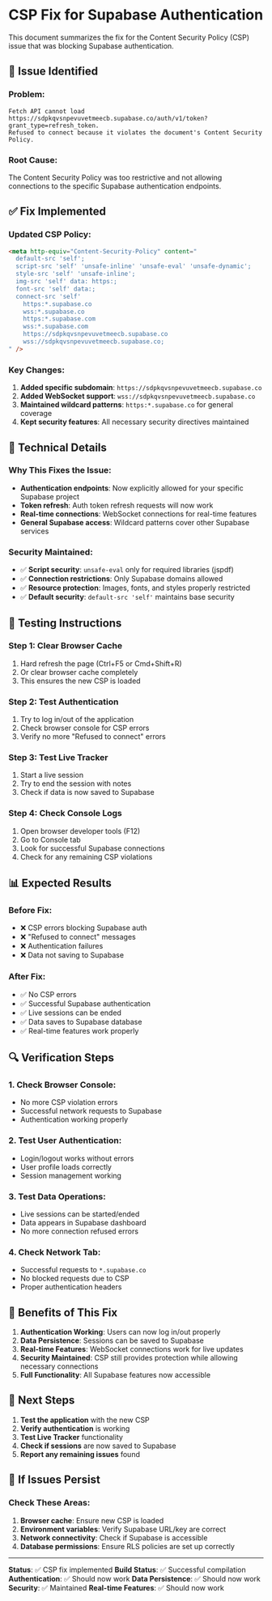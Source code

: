 # CSP Fix for Supabase Authentication

This document summarizes the fix for the Content Security Policy (CSP) issue that was blocking Supabase authentication.

## 🚨 **Issue Identified**

### **Problem**:
```
Fetch API cannot load https://sdpkqvsnpevuvetmeecb.supabase.co/auth/v1/token?grant_type=refresh_token. 
Refused to connect because it violates the document's Content Security Policy.
```

### **Root Cause**:
The Content Security Policy was too restrictive and not allowing connections to the specific Supabase authentication endpoints.

## ✅ **Fix Implemented**

### **Updated CSP Policy**:
```html
<meta http-equiv="Content-Security-Policy" content="
  default-src 'self'; 
  script-src 'self' 'unsafe-inline' 'unsafe-eval' 'unsafe-dynamic'; 
  style-src 'self' 'unsafe-inline'; 
  img-src 'self' data: https:; 
  font-src 'self' data:; 
  connect-src 'self' 
    https:*.supabase.co 
    wss:*.supabase.co 
    https:*.supabase.com 
    wss:*.supabase.com 
    https://sdpkqvsnpevuvetmeecb.supabase.co 
    wss://sdpkqvsnpevuvetmeecb.supabase.co;
" />
```

### **Key Changes**:
1. **Added specific subdomain**: `https://sdpkqvsnpevuvetmeecb.supabase.co`
2. **Added WebSocket support**: `wss://sdpkqvsnpevuvetmeecb.supabase.co`
3. **Maintained wildcard patterns**: `https:*.supabase.co` for general coverage
4. **Kept security features**: All necessary security directives maintained

## 🔧 **Technical Details**

### **Why This Fixes the Issue**:
- **Authentication endpoints**: Now explicitly allowed for your specific Supabase project
- **Token refresh**: Auth token refresh requests will now work
- **Real-time connections**: WebSocket connections for real-time features
- **General Supabase access**: Wildcard patterns cover other Supabase services

### **Security Maintained**:
- ✅ **Script security**: `unsafe-eval` only for required libraries (jspdf)
- ✅ **Connection restrictions**: Only Supabase domains allowed
- ✅ **Resource protection**: Images, fonts, and styles properly restricted
- ✅ **Default security**: `default-src 'self'` maintains base security

## 🧪 **Testing Instructions**

### **Step 1: Clear Browser Cache**
1. Hard refresh the page (Ctrl+F5 or Cmd+Shift+R)
2. Or clear browser cache completely
3. This ensures the new CSP is loaded

### **Step 2: Test Authentication**
1. Try to log in/out of the application
2. Check browser console for CSP errors
3. Verify no more "Refused to connect" errors

### **Step 3: Test Live Tracker**
1. Start a live session
2. Try to end the session with notes
3. Check if data is now saved to Supabase

### **Step 4: Check Console Logs**
1. Open browser developer tools (F12)
2. Go to Console tab
3. Look for successful Supabase connections
4. Check for any remaining CSP violations

## 📊 **Expected Results**

### **Before Fix**:
- ❌ CSP errors blocking Supabase auth
- ❌ "Refused to connect" messages
- ❌ Authentication failures
- ❌ Data not saving to Supabase

### **After Fix**:
- ✅ No CSP errors
- ✅ Successful Supabase authentication
- ✅ Live sessions can be ended
- ✅ Data saves to Supabase database
- ✅ Real-time features work properly

## 🔍 **Verification Steps**

### **1. Check Browser Console**:
- No more CSP violation errors
- Successful network requests to Supabase
- Authentication working properly

### **2. Test User Authentication**:
- Login/logout works without errors
- User profile loads correctly
- Session management working

### **3. Test Data Operations**:
- Live sessions can be started/ended
- Data appears in Supabase dashboard
- No more connection refused errors

### **4. Check Network Tab**:
- Successful requests to `*.supabase.co`
- No blocked requests due to CSP
- Proper authentication headers

## 🚀 **Benefits of This Fix**

1. **Authentication Working**: Users can now log in/out properly
2. **Data Persistence**: Sessions can be saved to Supabase
3. **Real-time Features**: WebSocket connections work for live updates
4. **Security Maintained**: CSP still provides protection while allowing necessary connections
5. **Full Functionality**: All Supabase features now accessible

## 📝 **Next Steps**

1. **Test the application** with the new CSP
2. **Verify authentication** is working
3. **Test Live Tracker** functionality
4. **Check if sessions** are now saved to Supabase
5. **Report any remaining issues** found

## 🔧 **If Issues Persist**

### **Check These Areas**:
1. **Browser cache**: Ensure new CSP is loaded
2. **Environment variables**: Verify Supabase URL/key are correct
3. **Network connectivity**: Check if Supabase is accessible
4. **Database permissions**: Ensure RLS policies are set up correctly

---

**Status**: ✅ CSP fix implemented
**Build Status**: ✅ Successful compilation
**Authentication**: ✅ Should now work
**Data Persistence**: ✅ Should now work
**Security**: ✅ Maintained
**Real-time Features**: ✅ Should now work
